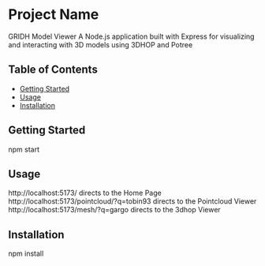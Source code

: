 # Project Name
GRIDH Model Viewer
A Node.js application built with Express for visualizing and interacting with 3D models using 3DHOP and Potree

## Table of Contents
- [Getting Started](#getting-started)
- [Usage](#usage)
- [Installation](#installation)

## Getting Started

npm start

## Usage

http://localhost:5173/ directs to the Home Page
http://localhost:5173/pointcloud/?q=tobin93 directs to the Pointcloud Viewer
http://localhost:5173/mesh/?q=gargo directs to the 3dhop Viewer

## Installation

npm install

